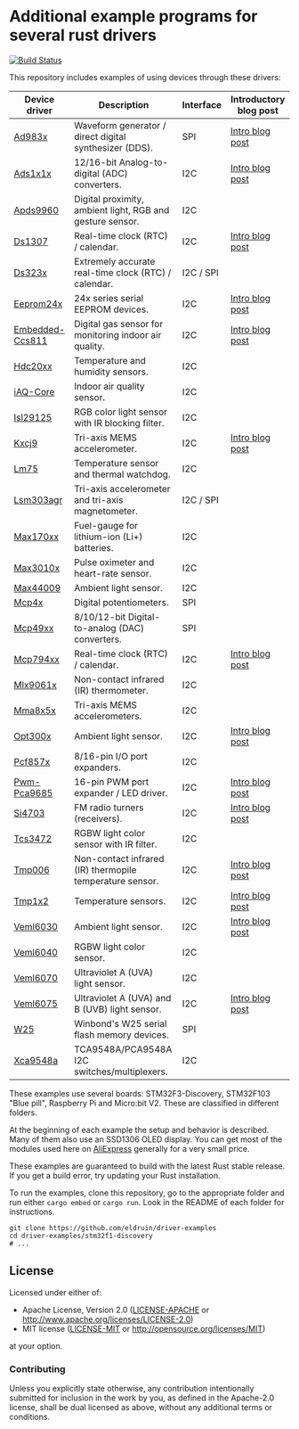 # Additional example programs for several rust drivers

[![Build Status](https://github.com/eldruin/driver-examples/workflows/Build/badge.svg)](https://github.com/eldruin/driver-examples/actions?query=workflow%3ABuild)

This repository includes examples of using devices through these drivers:

| Device driver    | Description                                               | Interface | Introductory blog post            |
|------------------|-----------------------------------------------------------|-----------|-----------------------------------|
|[Ad983x]          | Waveform generator / direct digital synthesizer (DDS).    | SPI       | [Intro blog post][blog-ad983x]    |
|[Ads1x1x]         | 12/16-bit Analog-to-digital (ADC) converters.             | I2C       | [Intro blog post][blog-ads1x1x]   |
|[Apds9960]        | Digital proximity, ambient light, RGB and gesture sensor. | I2C       |                                   |
|[Ds1307]          | Real-time clock (RTC) / calendar.                         | I2C       | [Intro blog post][blog-ds1307]    |
|[Ds323x]          | Extremely accurate real-time clock (RTC) / calendar.      | I2C / SPI |                                   |
|[Eeprom24x]       | 24x series serial EEPROM devices.                         | I2C       | [Intro blog post][blog-eeprom24x] |
|[Embedded-Ccs811] | Digital gas sensor for monitoring indoor air quality.     | I2C       | [Intro blog post][blog-ccs811]    |
|[Hdc20xx]         | Temperature and humidity sensors.                         | I2C       |                                   |
|[iAQ-Core]        | Indoor air quality sensor.                                | I2C       |                                   |
|[Isl29125]        | RGB color light sensor with IR blocking filter.           | I2C       |                                   |
|[Kxcj9]           | Tri-axis MEMS accelerometer.                              | I2C       | [Intro blog post][blog-kxcj9]     |
|[Lm75]            | Temperature sensor and thermal watchdog.                  | I2C       |                                   |
|[Lsm303agr]       | Tri-axis accelerometer and tri-axis magnetometer.         | I2C / SPI |                                   |
|[Max170xx]        | Fuel-gauge for lithium-ion (Li+) batteries.               | I2C       |                                   |
|[Max3010x]        | Pulse oximeter and heart-rate sensor.                     | I2C       |                                   |
|[Max44009]        | Ambient light sensor.                                     | I2C       |                                   |
|[Mcp4x]           | Digital potentiometers.                                   | SPI       |                                   |
|[Mcp49xx]         | 8/10/12-bit Digital-to-analog (DAC) converters.           | SPI       |                                   |
|[Mcp794xx]        | Real-time clock (RTC) / calendar.                         | I2C       | [Intro blog post][blog-mcp794xx]  |
|[Mlx9061x]        | Non-contact infrared (IR) thermometer.                    | I2C       |                                   |
|[Mma8x5x]         | Tri-axis MEMS accelerometers.                             | I2C       |                                   |
|[Opt300x]         | Ambient light sensor.                                     | I2C       | [Intro blog post][blog-opt300x]   |
|[Pcf857x]         | 8/16-pin I/O port expanders.                              | I2C       |                                   |
|[Pwm-Pca9685]     | 16-pin PWM port expander / LED driver.                    | I2C       | [Intro blog post][blog-pca9685]   |
|[Si4703]          | FM radio turners (receivers).                             | I2C       | [Intro blog post][blog-si4703]    |
|[Tcs3472]         | RGBW light color sensor with IR filter.                   | I2C       |                                   |
|[Tmp006]          | Non-contact infrared (IR) thermopile temperature sensor.  | I2C       | [Intro blog post][blog-tmp006]    |
|[Tmp1x2]          | Temperature sensors.                                      | I2C       | [Intro blog post][blog-tmp1x2]    |
|[Veml6030]        | Ambient light sensor.                                     | I2C       | [Intro blog post][blog-veml6030]  |
|[Veml6040]        | RGBW light color sensor.                                  | I2C       |                                   |
|[Veml6070]        | Ultraviolet A (UVA) light sensor.                         | I2C       |                                   |
|[Veml6075]        | Ultraviolet A (UVA) and B (UVB) light sensor.             | I2C       | [Intro blog post][blog-veml6075]  |
|[W25]             | Winbond's W25 serial flash memory devices.                | SPI       |                                   |
|[Xca9548a]        | TCA9548A/PCA9548A I2C switches/multiplexers.              | I2C       |                                   |

These examples use several boards: STM32F3-Discovery, STM32F103 "Blue pill", Raspberry Pi
and Micro:bit V2. These are classified in different folders.

At the beginning of each example the setup and behavior is described.
Many of them also use an SSD1306 OLED display.
You can get most of the modules used here on [AliExpress] generally for a very small price.

These examples are guaranteed to build with the latest Rust stable release.
If you get a build error, try updating your Rust installation.

To run the examples, clone this repository, go to the appropriate folder and run
either `cargo embed` or `cargo run`. Look in the README of each folder for instructions.
```
git clone https://github.com/eldruin/driver-examples
cd driver-examples/stm32f1-discovery
# ...
```

## License

Licensed under either of:

 * Apache License, Version 2.0 ([LICENSE-APACHE](LICENSE-APACHE) or
   http://www.apache.org/licenses/LICENSE-2.0)
 * MIT license ([LICENSE-MIT](LICENSE-MIT) or
   http://opensource.org/licenses/MIT)

at your option.

### Contributing

Unless you explicitly state otherwise, any contribution intentionally submitted
for inclusion in the work by you, as defined in the Apache-2.0 license, shall
be dual licensed as above, without any additional terms or conditions.

[Ad983x]: https://crates.io/crates/ad983x
[Ads1x1x]: https://crates.io/crates/ads1x1x
[Apds9960]: https://crates.io/crates/apds9960
[Ds1307]: https://crates.io/crates/ds1307
[Ds323x]: https://crates.io/crates/ds323x
[Kxcj9]: https://crates.io/crates/kxcj9
[Eeprom24x]: https://crates.io/crates/eeprom24x
[Embedded-Ccs811]: https://crates.io/crates/embedded-ccs811
[Hdc20xx]: https://crates.io/crates/hdc20xx
[Isl29125]: https://crates.io/crates/isl29125
[iAQ-Core]: https://crates.io/crates/iaq-core
[Lm75]: https://crates.io/crates/lm75
[Lsm303agr]: https://crates.io/crates/lsm303agr
[Max170xx]: https://crates.io/crates/max170xx
[Max3010x]: https://crates.io/crates/max3010x
[Max44009]: https://crates.io/crates/max44009
[Mcp4x]: https://crates.io/crates/mcp4x
[Mcp49xx]: https://crates.io/crates/mcp49xx
[Mcp794xx]: https://crates.io/crates/mcp794xx
[Mlx9061x]: https://crates.io/crates/mlx9061x
[Mma8x5x]: https://crates.io/crates/mma8x5x
[Opt300x]: https://crates.io/crates/Opt300x
[Pcf857x]: https://crates.io/crates/pcf857x
[Pwm-Pca9685]: https://crates.io/crates/pwm-pca9685
[Si4703]: https://crates.io/crates/si4703
[Tcs3472]: https://crates.io/crates/tcs3472
[Tmp006]: https://crates.io/crates/tmp006
[Tmp1x2]: https://crates.io/crates/tmp1x2
[Veml6030]: https://crates.io/crates/veml6030
[Veml6040]: https://crates.io/crates/veml6040
[Veml6070]: https://crates.io/crates/veml6070
[Veml6075]: https://crates.io/crates/veml6075
[W25]: https://github.com/eldruin/w25-rs
[Xca9548a]: https://crates.io/crates/xca9548a

[blog-ad983x]: https://blog.eldruin.com/ad983x-waveform-generator-dds-driver-in-rust/
[blog-ads1x1x]: https://blog.eldruin.com/ads1x1x-analog-to-digital-converter-driver-in-rust/
[blog-ccs811]: https://blog.eldruin.com/ccs811-indoor-air-quality-sensor-driver-in-rust/
[blog-ds1307]: https://blog.eldruin.com/ds1307-real-time-clock-rtc-driver-in-rust/
[blog-eeprom24x]: https://blog.eldruin.com/24x-serial-eeprom-driver-in-rust/
[blog-kxcj9]: https://blog.eldruin.com/kxcj9-kxcjb-tri-axis-mems-accelerator-driver-in-rust/
[blog-mcp794xx]: https://blog.eldruin.com/mcp794xx-real-time-clock-rtc-driver-in-rust
[blog-opt300x]: https://blog.eldruin.com/opt300x-ambient-light-sensor-driver-in-rust/
[blog-pca9685]: https://blog.eldruin.com/pca9685-pwm-led-servo-controller-driver-in-rust/
[blog-si4703]: https://blog.eldruin.com/si4703-fm-radio-receiver-driver-in-rust/
[blog-tmp006]: https://blog.eldruin.com/tmp006-contact-less-infrared-ir-thermopile-driver-in-rust/
[blog-tmp1x2]: https://blog.eldruin.com/tmp1x2-temperature-sensor-driver-in-rust/
[blog-veml6030]: https://blog.eldruin.com/veml6030-ambient-light-sensor-driver-in-rust/
[blog-veml6075]: https://blog.eldruin.com/veml6075-uva-uvb-uv-index-light-sensor-driver-in-rust/

[AliExpress]: https://www.aliexpress.com